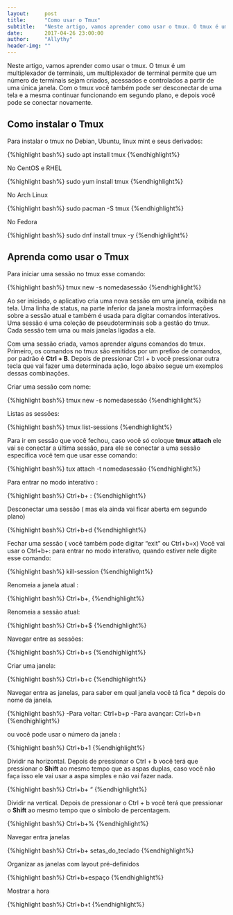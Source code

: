 ```yaml
---
layout:     post
title:      "Como usar o Tmux"
subtitle:   "Neste artigo, vamos aprender como usar o tmux. O tmux é um multiplexador de terminais."
date:       2017-04-26 23:00:00
author:     "Allythy"
header-img: ""
---
```

Neste artigo, vamos aprender como usar o tmux. O tmux é um multiplexador de terminais, um multiplexador de terminal permite que um número de terminais sejam criados, acessados e controlados a partir de uma única janela. Com o tmux você também pode ser desconectar de uma tela e  a mesma continuar funcionando em segundo plano, e depois você pode se conectar novamente.

## Como instalar o Tmux

Para instalar o tmux no Debian, Ubuntu, linux mint e seus derivados:

{%highlight bash%}
sudo apt install tmux
{%endhighlight%}

No CentOS e RHEL

{%highlight bash%}
sudo yum install tmux
{%endhighlight%}

No Arch Linux

{%highlight bash%}
sudo pacman -S tmux
{%endhighlight%}

No Fedora

{%highlight bash%}
sudo dnf install tmux -y
{%endhighlight%}

## Aprenda como usar o Tmux

Para iniciar uma sessão no tmux esse comando:

{%highlight bash%}
tmux new -s nomedasessão
{%endhighlight%}

Ao ser iniciado, o aplicativo cria uma nova sessão em uma janela, exibida na tela.
Uma linha de status, na parte inferior da janela mostra informações sobre a sessão atual e também é usada para digitar comandos interativos. Uma sessão é uma coleção de pseudoterminais sob a gestão do tmux. Cada sessão tem uma ou mais janelas ligadas a ela.

Com uma sessão criada, vamos aprender alguns comandos do tmux. Primeiro, os comandos no tmux são emitidos por um prefixo de comandos, por padrão é **Ctrl + B**. Depois de pressionar Ctrl + b você pressionar outra tecla que vai fazer uma determinada ação, logo abaixo segue um exemplos dessas combinações.

Criar uma sessão com nome:

{%highlight bash%}
tmux new -s nomedasessão
{%endhighlight%}

Listas as sessões:

{%highlight bash%}
tmux list-sessions
{%endhighlight%}

Para ir em sessão que você fechou, caso você só coloque **tmux attach** ele vai se conectar a última sessão, para ele se conectar a uma sessão específica você tem que usar esse comando:

{%highlight bash%}
tux attach -t nomedasessão
{%endhighlight%}

Para entrar no modo interativo :

{%highlight bash%}
Ctrl+b+ :
{%endhighlight%}

Desconectar uma sessão ( mas ela ainda vai ficar aberta em segundo plano)

{%highlight bash%}
Ctrl+b+d
{%endhighlight%}

Fechar uma sessão ( você também pode digitar “exit” ou Ctrl+b+x) Você vai usar o Ctrl+b+:
para entrar no modo interativo, quando estiver nele digite esse comando:

{%highlight bash%}
kill-session
{%endhighlight%}

Renomeia a janela atual :

{%highlight bash%}
Ctrl+b+,
{%endhighlight%}

Renomeia a sessão atual:

{%highlight bash%}
Ctrl+b+$
{%endhighlight%}

Navegar entre as sessões:

{%highlight bash%}
Ctrl+b+s
{%endhighlight%}

Criar uma janela:

{%highlight bash%}
Ctrl+b+c
{%endhighlight%}

Navegar entra as janelas, para saber em qual janela você tá fica * depois do nome da janela.

{%highlight bash%}
-Para voltar: Ctrl+b+p
-Para avançar: Ctrl+b+n
 {%endhighlight%}

ou você pode usar o número da janela :

{%highlight bash%}
Ctrl+b+1
{%endhighlight%}

Dividir na horizontal. Depois de pressionar o Ctrl + b você terá que pressionar o **Shift** ao mesmo tempo que as aspas duplas, caso você não faça isso ele vai usar a aspa simples e não vai fazer nada.

{%highlight bash%}
Ctrl+b+ “
{%endhighlight%}

Dividir na vertical. Depois de pressionar o Ctrl + b você terá que pressionar o **Shift** ao mesmo tempo que o símbolo de percentagem.

{%highlight bash%}
Ctrl+b+%
{%endhighlight%}

Navegar entra janelas

{%highlight bash%}
Ctrl+b+ setas_do_teclado
{%endhighlight%}

Organizar as janelas com layout pré-definidos

{%highlight bash%}
Ctrl+b+espaço
{%endhighlight%}

Mostrar a hora

{%highlight bash%}
Ctrl+b+t
{%endhighlight%}
